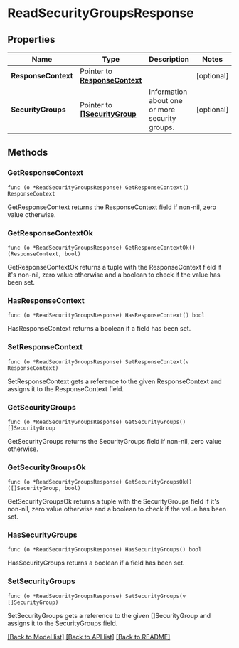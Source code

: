 # ReadSecurityGroupsResponse

## Properties

Name | Type | Description | Notes
------------ | ------------- | ------------- | -------------
**ResponseContext** | Pointer to [**ResponseContext**](ResponseContext.md) |  | [optional] 
**SecurityGroups** | Pointer to [**[]SecurityGroup**](SecurityGroup.md) | Information about one or more security groups. | [optional] 

## Methods

### GetResponseContext

`func (o *ReadSecurityGroupsResponse) GetResponseContext() ResponseContext`

GetResponseContext returns the ResponseContext field if non-nil, zero value otherwise.

### GetResponseContextOk

`func (o *ReadSecurityGroupsResponse) GetResponseContextOk() (ResponseContext, bool)`

GetResponseContextOk returns a tuple with the ResponseContext field if it's non-nil, zero value otherwise
and a boolean to check if the value has been set.

### HasResponseContext

`func (o *ReadSecurityGroupsResponse) HasResponseContext() bool`

HasResponseContext returns a boolean if a field has been set.

### SetResponseContext

`func (o *ReadSecurityGroupsResponse) SetResponseContext(v ResponseContext)`

SetResponseContext gets a reference to the given ResponseContext and assigns it to the ResponseContext field.

### GetSecurityGroups

`func (o *ReadSecurityGroupsResponse) GetSecurityGroups() []SecurityGroup`

GetSecurityGroups returns the SecurityGroups field if non-nil, zero value otherwise.

### GetSecurityGroupsOk

`func (o *ReadSecurityGroupsResponse) GetSecurityGroupsOk() ([]SecurityGroup, bool)`

GetSecurityGroupsOk returns a tuple with the SecurityGroups field if it's non-nil, zero value otherwise
and a boolean to check if the value has been set.

### HasSecurityGroups

`func (o *ReadSecurityGroupsResponse) HasSecurityGroups() bool`

HasSecurityGroups returns a boolean if a field has been set.

### SetSecurityGroups

`func (o *ReadSecurityGroupsResponse) SetSecurityGroups(v []SecurityGroup)`

SetSecurityGroups gets a reference to the given []SecurityGroup and assigns it to the SecurityGroups field.


[[Back to Model list]](../README.md#documentation-for-models) [[Back to API list]](../README.md#documentation-for-api-endpoints) [[Back to README]](../README.md)


